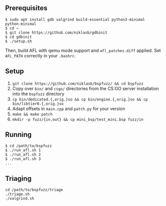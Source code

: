 ## Prerequisites

```
$ sudo apt install gdb valgrind build-essential python3-minimal python-minimal
$ cd ~
$ git clone https://github.com/niklasb/gdbinit
$ cd gdbinit
$ ./setup.sh
```

Then, build AFL with qemu mode support and `afl_patches.diff` applied. Set
`AFL_PATH` correctly in your `.bashrc`.

## Setup

1. `git clone https://github.com/niklasb/bspfuzz/ && cd bspfuzz`
2. Copy over `bin/` and `csgo/` directories from the CS:GO server installation
   into the `bspfuzz` directory
3. `cp bin/dedicated.{,orig.}so && cp bin/engine.{,orig.}so && cp bin/libtier0.{,orig.}so`
4. Adapt offsets in `main.cpp` and `patch.py` for your version
5. `make && make patch`
6. `mkdir -p fuzz/{in,out} && cp mini_bsp/test_mini.bsp fuzz/in`

## Running

```
$ cd /path/to/bspfuzz
$ ./run_afl.sh 1
$ ./run_afl.sh 2
$ ./run_afl.sh 3
...
```

## Triaging

```
cd /path/to/bspfuzz/triage
./triage.sh
./valgrind.sh
```
